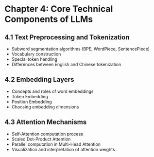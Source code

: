 # Chapter 4: Core Technical Components of LLMs

## 4.1 Text Preprocessing and Tokenization
- Subword segmentation algorithms (BPE, WordPiece, SentencePiece)
- Vocabulary construction
- Special token handling
- Differences between English and Chinese tokenization

## 4.2 Embedding Layers
- Concepts and roles of word embeddings
- Token Embedding
- Position Embedding
- Choosing embedding dimensions

## 4.3 Attention Mechanisms
- Self-Attention computation process
- Scaled Dot-Product Attention
- Parallel computation in Multi-Head Attention
- Visualization and interpretation of attention weights